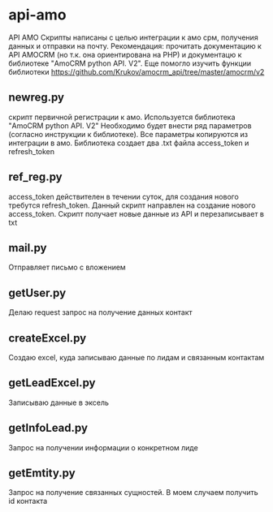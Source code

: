 # api-amo
API AMO
Скрипты написаны с целью интеграции к амо срм, получения данных и отправки на почту.
Рекомендация: прочитать документацию к API AMOCRM (но т.к. она ориентирована на PHP) и документацю к библиотеке "AmoCRM python API. V2". Еще помогло изучить функции библиотеки https://github.com/Krukov/amocrm_api/tree/master/amocrm/v2

## newreg.py
скрипт первичной регистрации к амо. Используется библиотека "AmoCRM python API. V2"
Необходимо будет внести ряд параметров (согласно инструкции к библиотеке). Все параметры копируются из интеграции в амо.
Библиотека создает два .txt файла access_token и refresh_token

## ref_reg.py
access_token действителен в течении суток, для создания нового требутся refresh_token. Данный скрипт направлен на создание нового access_token.
Скрипт получает новые данные из API и перезаписывает в txt

## mail.py
Отправляет письмо с вложением

## getUser.py
Делаю request запрос на получение данных контакт

## createExcel.py
Создаю excel, куда записываю данные по лидам и связанным контактам

## getLeadExcel.py
Записываю данные в эксель

## getInfoLead.py
Запрос на получении информации о конкретном лиде

## getEmtity.py
Запрос на получение связанных сущностей. В моем случаем получить id контакта


